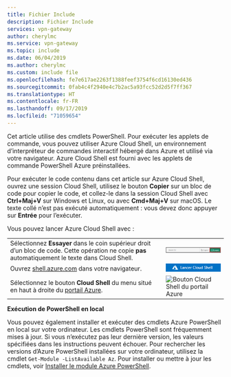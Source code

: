 ```yaml
---
title: Fichier Include
description: Fichier Include
services: vpn-gateway
author: cherylmc
ms.service: vpn-gateway
ms.topic: include
ms.date: 06/04/2019
ms.author: cherylmc
ms.custom: include file
ms.openlocfilehash: fe7e617ae2263f1388feef3754f6cd16130ed436
ms.sourcegitcommit: 0fab4c4f2940e4c7b2ac5a93fcc52d2d5f7ff367
ms.translationtype: HT
ms.contentlocale: fr-FR
ms.lasthandoff: 09/17/2019
ms.locfileid: "71059654"
---
```

Cet article utilise des cmdlets PowerShell. Pour exécuter les applets de commande, vous pouvez utiliser Azure Cloud Shell, un environnement d’interpréteur de commandes interactif hébergé dans Azure et utilisé via votre navigateur. Azure Cloud Shell est fourni avec les applets de commande PowerShell Azure préinstallées.

Pour exécuter le code contenu dans cet article sur Azure Cloud Shell, ouvrez une session Cloud Shell, utilisez le bouton **Copier** sur un bloc de code pour copier le code, et collez-le dans la session Cloud Shell avec __Ctrl+Maj+V__ sur Windows et Linux, ou avec __Cmd+Maj+V__ sur macOS. Le texte collé n’est pas exécuté automatiquement : vous devez donc appuyer sur **Entrée** pour l’exécuter.

Vous pouvez lancer Azure Cloud Shell avec :

|  |   |
|-----------------------------------------------|---|
| Sélectionnez **Essayer** dans le coin supérieur droit d’un bloc de code. Cette opération ne copie __pas__ automatiquement le texte dans Cloud Shell. | ![Exemple Essayer pour Azure Cloud Shell](./media/cloud-shell-try-it/hdi-azure-cli-try-it.png) |
| Ouvrez [shell.azure.com](https://shell.azure.com) dans votre navigateur. | [![Bouton Lancer Azure Cloud Shell](./media/cloud-shell-try-it/hdi-launch-cloud-shell.png)](https://shell.azure.com) |
| Sélectionnez le bouton **Cloud Shell** du menu situé en haut à droite du [portail Azure](https://portal.azure.com). | ![Bouton Cloud Shell du portail Azure](./media/cloud-shell-try-it/hdi-cloud-shell-menu.png) |

**Exécution de PowerShell en local**

Vous pouvez également installer et exécuter des cmdlets Azure PowerShell en local sur votre ordinateur. Les cmdlets PowerShell sont fréquemment mises à jour. Si vous n’exécutez pas leur dernière version, les valeurs spécifiées dans les instructions peuvent échouer. Pour rechercher les versions d’Azure PowerShell installées sur votre ordinateur, utilisez la cmdlet `Get-Module -ListAvailable Az`. Pour installer ou mettre à jour les cmdlets, voir [Installer le module Azure PowerShell](/powershell/azure/install-az-ps).
